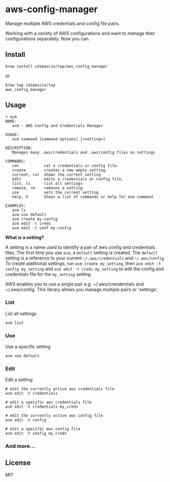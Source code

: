 # aws-config-manager

Manage multiple AWS credentials and config file pairs.

Working with a variety of AWS configurations and want to manage their configurations separately. Now you can.

## Install

```shell
brew install cdimascio/tap/aws_config_manager
```
or
```
brew tap cdimascio/tap
aws_config_manager
```

## Usage

```
➜ acm
NAME:
   acm - AWS Config and Credentials Manager

USAGE:
   acm command [command options] [<setting>]

DESCRIPTION:
   Manages many .aws/credentials and .aws/config files as settings

COMMANDS:
   cat           cat a credentials or config file.
   create        creates a new empty setting.
   current, cur  shows the current setting
   edit          edits a credentials or config file.
   list, ls      list all settings
   remove, rm    removes a setting
   use           sets the current setting
   help, h       Shows a list of commands or help for one command

EXAMPLES:
   acm ls
   acm use default
   acm create my-config
   acm edit -t creds
   acm edit -t conf my-config
```

**What is a setting?**

A setting is a name used to identify a pair of aws config and credentials files. The first time you use `acm`, a `default` setting is created. The `default` setting is a reference to your current `~/.aws/credentials` and `~/.aws/config`. To create additional settings, run `acm create my_setting`, then `acm edit -t config my_setting` and `acm edit -t creds my_setting` to edit the config and credentials file for the `my_setting` setting.

AWS enables you to use a single pair e.g. ~/.aws/crendentials and ~/.aws/config. This library allows you manage multiple pairs or 'settings'.



### List

List all settings

```
acm list
```

### Use

Use a specific setting

```
acm use default
```

### Edit

Edit a setting

```
# edit the currently active aws credentials file
acm edit -t credentials

# edit a specific aws credentials file
acm edit -t credentials my_creds

# edit the currently active aws config file
acm edit -t config

# edit a specific aws config file
acm edit -t config my_creds
```

### And more...

## License
MIT
